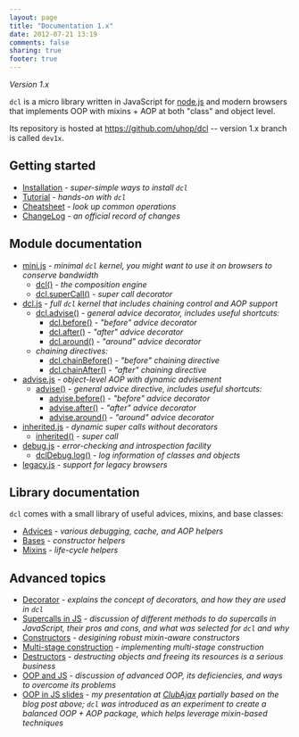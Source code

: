 ```yaml
---
layout: page
title: "Documentation 1.x"
date: 2012-07-21 13:19
comments: false
sharing: true
footer: true
---
```


*Version 1.x*

`dcl` is a micro library written in JavaScript for [node.js](http://nodejs.org)
and modern browsers that implements OOP with mixins + AOP at both "class" and
object level.

Its repository is hosted at https://github.com/uhop/dcl -- version 1.x branch is called `dev1x`.

## Getting started

* [Installation](/1.x/docs/installation/) - *super-simple ways to install `dcl`*
* [Tutorial](/1.x/docs/tutorial/) - *hands-on with `dcl`*
* [Cheatsheet](/1.x/docs/cheatsheet/) - *look up common operations*
* [ChangeLog](/1.x/docs/changelog/) - *an official record of changes*

## Module documentation

* [mini.js](/1.x/docs/mini_js/) - *minimal `dcl` kernel, you might want to use it
on browsers to conserve bandwidth*
  * [dcl()](/1.x/docs/mini_js/dcl/) - *the composition engine*
  * [dcl.superCall()](/1.x/docs/mini_js/supercall/) - *super call decorator*
* [dcl.js](/1.x/docs/dcl_js/) - *full `dcl` kernel that includes chaining control and
AOP support*
  * [dcl.advise()](/1.x/docs/dcl_js/advise/) - *general advice decorator, includes useful shortcuts:*
    * [dcl.before()](/1.x/docs/dcl_js/before/) - *"before" advice decorator*
    * [dcl.after()](/1.x/docs/dcl_js/after/) - *"after" advice decorator*
    * [dcl.around()](/1.x/docs/dcl_js/around/) - *"around" advice decorator*
  * *chaining directives:*
    * [dcl.chainBefore()](/1.x/docs/dcl_js/chainbefore/) - *"before" chaining directive*
    * [dcl.chainAfter()](/1.x/docs/dcl_js/chainafter/) - *"after" chaining directive*
* [advise.js](/1.x/docs/advise_js/) - *object-level AOP with dynamic advisement*
  * [advise()](/1.x/docs/advise_js/advise/) - *general advice directive, includes useful shortcuts:*
    * [advise.before()](/1.x/docs/advise_js/before/) - *"before" advice decorator*
    * [advise.after()](/1.x/docs/advise_js/after/) - *"after" advice decorator*
    * [advise.around()](/1.x/docs/advise_js/around/) - *"around" advice decorator*
* [inherited.js](/1.x/docs/inherited_js/) - *dynamic super calls without decorators*
  * [inherited()](/1.x/docs/inherited_js/inherited/) - *super call*
* [debug.js](/1.x/docs/debug_js/) - *error-checking and introspection facility*
  * [dclDebug.log()](/1.x/docs/debug_js/log/) - *log information of classes and objects*
* [legacy.js](/1.x/docs/legacy_js/) - *support for legacy browsers*

## Library documentation

`dcl` comes with a small library of useful advices, mixins, and base classes:

* [Advices](/1.x/docs/advices/) - *various debugging, cache, and AOP helpers*
* [Bases](/1.x/docs/bases/) - *constructor helpers*
* [Mixins](/1.x/docs/mixins/) - *life-cycle helpers*

## Advanced topics

* [Decorator](/1.x/docs/general/decorator/) - *explains the concept of decorators, and how they are used in `dcl`*
* [Supercalls in JS](/1.x/docs/general/supercalls/) - *discussion of different methods to do supercalls in JavaScript,
  their pros and cons, and what was selected for `dcl` and why*
* [Constructors](/1.x/docs/general/constructors/) - *desigining robust mixin-aware constructors*
* [Multi-stage construction](/1.x/docs/general/multi-stage-construction/) - *implementing multi-stage construction*
* [Destructors](/1.x/docs/general/destructors/) - *destructing objects and freeing its resources is a serious business*
* [OOP and JS](http://lazutkin.com/blog/2012/jan/18/oop-and-js/) - *discussion of advanced OOP, its deficiencies,
  and ways to overcome its problems*
* [OOP in JS slides](http://lazutkin.com/blog/2012/jul/17/oop-n-js-slides/) - *my presentation at
  [ClubAjax](http://clubajax.org) partially based on the blog post above; `dcl` was introduced as an experiment
  to create a balanced OOP + AOP package, which helps leverage mixin-based techniques*
